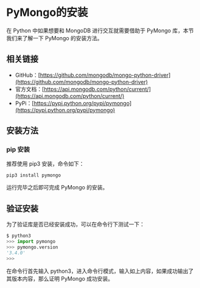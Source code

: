 # PyMongo的安装

在 Python 中如果想要和 MongoDB 进行交互就需要借助于 PyMongo 库，本节我们来了解一下 PyMongo 的安装方法。

## 相关链接

* GitHub：[https://github.com/mongodb/mongo-python-driver](https://github.com/mongodb/mongo-python-driver)
* 官方文档：[https://api.mongodb.com/python/current/](https://api.mongodb.com/python/current/)
* PyPi：[https://pypi.python.org/pypi/pymongo](https://pypi.python.org/pypi/pymongo)

## 安装方法

### pip 安装

推荐使用 pip3 安装，命令如下：

```
pip3 install pymongo
```

运行完毕之后即可完成 PyMongo 的安装。

## 验证安装

为了验证库是否已经安装成功，可以在命令行下测试一下：

```python
$ python3
>>> import pymongo
>>> pymongo.version
'3.4.0'
>>> 
```

在命令行首先输入 python3，进入命令行模式，输入如上内容，如果成功输出了其版本内容，那么证明 PyMongo 成功安装。
